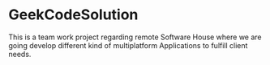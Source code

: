 # GeekCodeSolution
This is a team work project regarding remote Software House where we are going develop different kind of multiplatform Applications to fulfill client needs.
